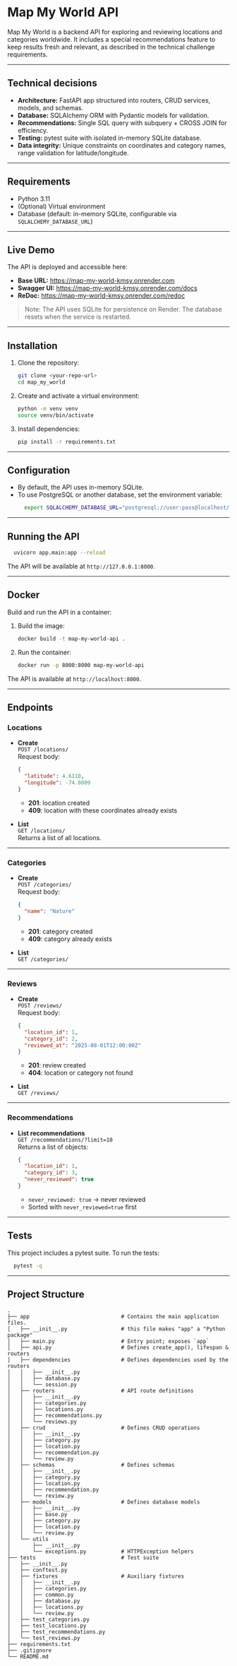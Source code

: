 # Map My World API

Map My World is a backend API for exploring and reviewing locations and categories worldwide. It includes a special recommendations feature to keep results fresh and relevant, as described in the technical challenge requirements.

---

## Technical decisions

- **Architecture:** FastAPI app structured into routers, CRUD services, models, and schemas.
- **Database:** SQLAlchemy ORM with Pydantic models for validation.
- **Recommendations:** Single SQL query with subquery + CROSS JOIN for efficiency.
- **Testing:** pytest suite with isolated in-memory SQLite database.
- **Data integrity:** Unique constraints on coordinates and category names, range validation for latitude/longitude.

---

## Requirements

- Python 3.11
- (Optional) Virtual environment
- Database (default: in-memory SQLite, configurable via `SQLALCHEMY_DATABASE_URL`)

---

## Live Demo

The API is deployed and accessible here:

- **Base URL:** https://map-my-world-kmsy.onrender.com
- **Swagger UI:** https://map-my-world-kmsy.onrender.com/docs
- **ReDoc:** https://map-my-world-kmsy.onrender.com/redoc

> Note: The API uses SQLite for persistence on Render. The database resets when the service is restarted.


---
## Installation

1. Clone the repository:
   ```bash
   git clone <your-repo-url>
   cd map_my_world
   ```

2. Create and activate a virtual environment:
   ```bash
   python -m venv venv
   source venv/bin/activate
   ```

3. Install dependencies:
   ```bash
   pip install -r requirements.txt
   ```

---

## Configuration

- By default, the API uses in-memory SQLite.
- To use PostgreSQL or another database, set the environment variable:
  ```bash
    export SQLALCHEMY_DATABASE_URL="postgresql://user:pass@localhost/dbname"
  ```

---

## Running the API

```bash
  uvicorn app.main:app --reload
```

The API will be available at `http://127.0.0.1:8000`.

---

## Docker

Build and run the API in a container:

1. Build the image:
   ```bash
   docker build -t map-my-world-api .
   ```
2. Run the container:
   ```bash
   docker run -p 8000:8000 map-my-world-api
   ```
The API is available at `http://localhost:8000`.

---

## Endpoints

### Locations

- **Create**  
  `POST /locations/`  
  Request body:
  ```json
  {
    "latitude": 4.6110,
    "longitude": -74.0809
  }
  ```
  - **201**: location created  
  - **409**: location with these coordinates already exists

- **List**  
  `GET /locations/`  
  Returns a list of all locations.

---

### Categories

- **Create**  
  `POST /categories/`  
  Request body:
  ```json
  {
    "name": "Nature"
  }
  ```
  - **201**: category created  
  - **409**: category already exists

- **List**  
  `GET /categories/`

---

### Reviews

- **Create**  
  `POST /reviews/`  
  Request body:
  ```json
  {
    "location_id": 1,
    "category_id": 2,
    "reviewed_at": "2025-08-01T12:00:00Z"
  }
  ```
  - **201**: review created  
  - **404**: location or category not found

- **List**  
  `GET /reviews/`

---

### Recommendations

- **List recommendations**  
  `GET /recommendations/?limit=10`  
  Returns a list of objects:
  ```json
  {
    "location_id": 1,
    "category_id": 3,
    "never_reviewed": true
  }
  ```
  - `never_reviewed: true` → never reviewed
  - Sorted with `never_reviewed=true` first

---

## Tests

This project includes a pytest suite. To run the tests:

```bash
  pytest -q
```

---

## Project Structure

```
.
├── app                             # Contains the main application files.
│   ├── __init__.py                 # this file makes "app" a "Python package"
│   ├── main.py                     # Entry point; exposes `app`
│   ├── api.py                      # Defines create_app(), lifespan & routers
│   ├── dependencies                # Defines dependencies used by the routers
│   │   ├── __init__.py
│   │   ├── database.py
│   │   └── session.py
│   ├── routers                     # API route definitions
│   │   ├── __init__.py
│   │   ├── categories.py
│   │   ├── locations.py
│   │   ├── recommendations.py
│   │   └── reviews.py
│   ├── crud                        # Defines CRUD operations
│   │   ├── __init__.py
│   │   ├── category.py
│   │   ├── location.py
│   │   ├── recommendation.py
│   │   └── review.py
│   ├── schemas                     # Defines schemas
│   │   ├── __init__.py
│   │   ├── category.py
│   │   ├── location.py
│   │   ├── recommendation.py
│   │   └── review.py
│   ├── models                      # Defines database models
│   │   ├── __init__.py
│   │   ├── base.py
│   │   ├── category.py
│   │   ├── location.py
│   │   └── review.py
│   └── utils
│       ├── __init__.py
│       └── exceptions.py           # HTTPException helpers
├── tests                           # Test suite
│   ├── __init__.py
│   ├── conftest.py
│   ├── fixtures                    # Auxiliary fixtures
│   │   ├── __init__.py
│   │   ├── categories.py
│   │   ├── common.py
│   │   ├── database.py
│   │   ├── locations.py
│   │   └── review.py
│   ├── test_categories.py
│   ├── test_locations.py
│   ├── test_recommendations.py
│   └── test_reviews.py
├── requirements.txt
├── .gitignore
└── README.md
```